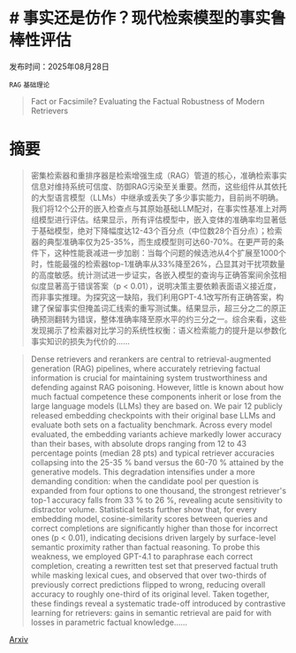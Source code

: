 # # 事实还是仿作？现代检索模型的事实鲁棒性评估

发布时间：2025年08月28日

`RAG` `基础理论`

> Fact or Facsimile? Evaluating the Factual Robustness of Modern Retrievers

# 摘要

> 密集检索器和重排序器是检索增强生成（RAG）管道的核心，准确检索事实信息对维持系统可信度、防御RAG污染至关重要。然而，这些组件从其依托的大型语言模型（LLMs）中继承或丢失了多少事实能力，目前尚不明确。我们将12个公开的嵌入检查点与其原始基础LLM配对，在事实性基准上对两组模型进行评估。结果显示，所有评估模型中，嵌入变体的准确率均显著低于基础模型，绝对下降幅度达12-43个百分点（中位数28个百分点）；检索器的典型准确率仅为25-35%，而生成模型则可达60-70%。在更严苛的条件下，这种性能衰减进一步加剧：当每个问题的候选池从4个扩展至1000个时，性能最强的检索器top-1准确率从33%降至26%，凸显其对干扰项数量的高度敏感。统计测试进一步证实，各嵌入模型的查询与正确答案间余弦相似度显著高于错误答案（p < 0.01），说明决策主要依赖表面语义接近度，而非事实推理。为探究这一缺陷，我们利用GPT-4.1改写所有正确答案，构建了保留事实但掩盖词汇线索的重写测试集。结果显示，超三分之二的原正确预测翻转为错误，整体准确率降至原水平的约三分之一。综合来看，这些发现揭示了检索器对比学习的系统性权衡：语义检索能力的提升是以参数化事实知识的损失为代价的......

> Dense retrievers and rerankers are central to retrieval-augmented generation (RAG) pipelines, where accurately retrieving factual information is crucial for maintaining system trustworthiness and defending against RAG poisoning. However, little is known about how much factual competence these components inherit or lose from the large language models (LLMs) they are based on. We pair 12 publicly released embedding checkpoints with their original base LLMs and evaluate both sets on a factuality benchmark. Across every model evaluated, the embedding variants achieve markedly lower accuracy than their bases, with absolute drops ranging from 12 to 43 percentage points (median 28 pts) and typical retriever accuracies collapsing into the 25-35 % band versus the 60-70 % attained by the generative models. This degradation intensifies under a more demanding condition: when the candidate pool per question is expanded from four options to one thousand, the strongest retriever's top-1 accuracy falls from 33 % to 26 %, revealing acute sensitivity to distractor volume. Statistical tests further show that, for every embedding model, cosine-similarity scores between queries and correct completions are significantly higher than those for incorrect ones (p < 0.01), indicating decisions driven largely by surface-level semantic proximity rather than factual reasoning. To probe this weakness, we employed GPT-4.1 to paraphrase each correct completion, creating a rewritten test set that preserved factual truth while masking lexical cues, and observed that over two-thirds of previously correct predictions flipped to wrong, reducing overall accuracy to roughly one-third of its original level. Taken together, these findings reveal a systematic trade-off introduced by contrastive learning for retrievers: gains in semantic retrieval are paid for with losses in parametric factual knowledge......

[Arxiv](https://arxiv.org/abs/2508.20408)